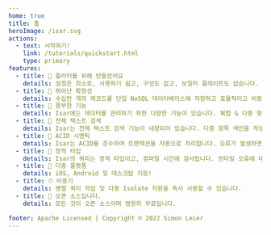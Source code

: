 ```yaml
---
home: true
title: 홈
heroImage: /isar.svg
actions:
  - text: 시작하기!
    link: /tutorials/quickstart.html
    type: primary
features:
  - title: 💙 플러터를 위해 만들었어요
    details: 설정은 최소로, 사용하기 쉽고, 구성도 없고, 보일러 플레이트도 없습니다. 코드 몇 줄만 추가하면 바로 시작할 수 있습니다.
  - title: 🚀 뛰어난 확장성
    details: 수십만 개의 레코드를 단일 NoSQL 데이터베이스에 저장하고 효율적이고 비동기적으로 쿼리할 수 있습니다.
  - title: 🍭 풍부한 기능
    details: Isar에는 데이터를 관리하기 위한 다양한 기능이 있습니다. 복합 & 다중 항목 인덱스, 쿼리 수정자, JSON 지원 등이 있습니다.
  - title: 🔎 전체 텍스트 검색
    details: Isar는 전체 텍스트 검색 기능이 내장되어 있습니다. 다중 항목 색인을 작성하고 레코드를 쉽게 검색할 수 있습니다.
  - title: 🧪 ACID 시멘틱
    details: Isar는 ACID를 준수하며 트랜잭션을 자동으로 처리합니다. 오류가 발생하면 변경 내용을 롤백합니다.
  - title: 💃 정적 타입
    details: Isar의 쿼리는 정적 타입이고, 컴파일 시간에 검사됩니다. 런타임 오류에 대해 걱정할 필요가 없습니다.
  - title: 📱 다중 플랫폼
    details: iOS, Android 및 데스크탑 지원!
  - title: ⏱ 비동기
    details: 병렬 쿼리 작업 및 다중 Isolate 지원을 즉시 사용할 수 있습니다.
  - title: 🦄 오픈 소스입니다.
    details: 모든 것이 오픈 소스이며 영원히 무료입니다.

footer: Apache Licensed | Copyright © 2022 Simon Leier
---
```

